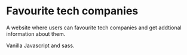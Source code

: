 # Favourite tech companies
A website where users can favourite tech companies and get addtional information about them.

Vanilla Javascript and sass.
